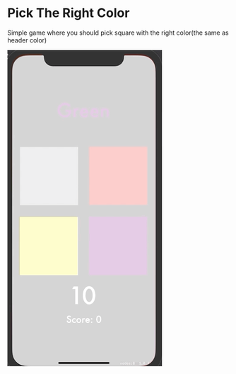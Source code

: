 # Pick The Right Color

Simple game where you should pick  square with the right color(the same as header color)

![Main Page](picktherightcolor.gif)
